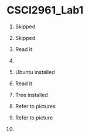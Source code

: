 # CSCI2961_Lab1

1) Skipped

2) Skipped

3) Read it 

4)

5) Ubuntu installed

6) Read it

7) Tree installed

8) Refer to pictures

9) Refer to picture

10)

